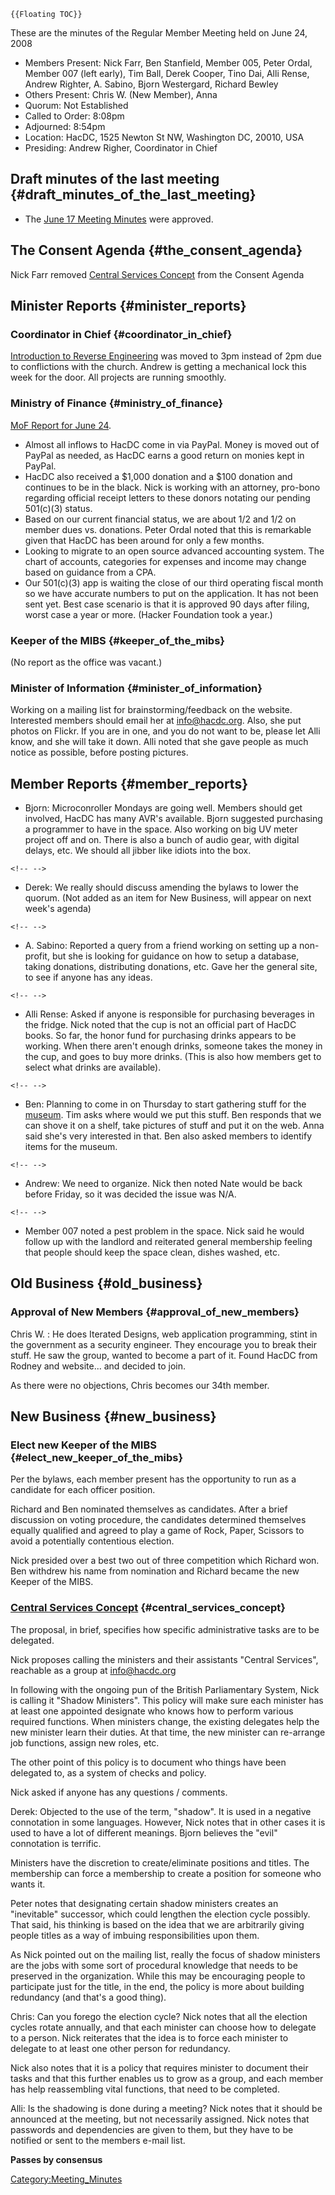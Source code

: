 ```{=mediawiki}
{{Floating TOC}}
```
These are the minutes of the Regular Member Meeting held on June 24,
2008

-   Members Present: Nick Farr, Ben Stanfield, Member 005, Peter Ordal,
    Member 007 (left early), Tim Ball, Derek Cooper, Tino Dai, Alli
    Rense, Andrew Righter, A. Sabino, Bjorn Westergard, Richard Bewley
-   Others Present: Chris W. (New Member), Anna
-   Quorum: Not Established
-   Called to Order: 8:08pm
-   Adjourned: 8:54pm
-   Location: HacDC, 1525 Newton St NW, Washington DC, 20010, USA
-   Presiding: Andrew Righer, Coordinator in Chief

## Draft minutes of the last meeting {#draft_minutes_of_the_last_meeting}

-   The [ June 17 Meeting
    Minutes](Regular_Member_Meeting_Minutes_2008_06_17) were
    approved.

## The Consent Agenda {#the_consent_agenda}

Nick Farr removed [ Central Services
Concept](Central_Services) from the Consent Agenda

## Minister Reports {#minister_reports}

### Coordinator in Chief {#coordinator_in_chief}

[Introduction to Reverse
Engineering](http://hacdc.org/2008/06/20/introduction-to-reverse-engineering/)
was moved to 3pm instead of 2pm due to conflictions with the church.
Andrew is getting a mechanical lock this week for the door. All projects
are running smoothly.

### Ministry of Finance {#ministry_of_finance}

[ MoF Report for June 24](MoF_Report_2008_06_24).

-   Almost all inflows to HacDC come in via PayPal. Money is moved out
    of PayPal as needed, as HacDC earns a good return on monies kept in
    PayPal.
-   HacDC also received a \$1,000 donation and a \$100 donation and
    continues to be in the black. Nick is working with an attorney,
    pro-bono regarding official receipt letters to these donors notating
    our pending 501(c)(3) status.
-   Based on our current financial status, we are about 1/2 and 1/2 on
    member dues vs. donations. Peter Ordal noted that this is remarkable
    given that HacDC has been around for only a few months.
-   Looking to migrate to an open source advanced accounting system. The
    chart of accounts, categories for expenses and income may change
    based on guidance from a CPA.
-   Our 501(c)(3) app is waiting the close of our third operating fiscal
    month so we have accurate numbers to put on the application. It has
    not been sent yet. Best case scenario is that it is approved 90 days
    after filing, worst case a year or more. (Hacker Foundation took a
    year.)

### Keeper of the MIBS {#keeper_of_the_mibs}

(No report as the office was vacant.)

### Minister of Information {#minister_of_information}

Working on a mailing list for brainstorming/feedback on the website.
Interested members should email her at info@hacdc.org. Also, she put
photos on Flickr. If you are in one, and you do not want to be, please
let Alli know, and she will take it down. Alli noted that she gave
people as much notice as possible, before posting pictures.

## Member Reports {#member_reports}

-   Bjorn: Microconroller Mondays are going well. Members should get
    involved, HacDC has many AVR's available. Bjorn suggested purchasing
    a programmer to have in the space. Also working on big UV meter
    project off and on. There is also a bunch of audio gear, with
    digital delays, etc. We should all jibber like idiots into the box.

```{=html}
<!-- -->
```
-   Derek: We really should discuss amending the bylaws to lower the
    quorum. (Not added as an item for New Business, will appear on next
    week's agenda)

```{=html}
<!-- -->
```
-   A. Sabino: Reported a query from a friend working on setting up a
    non-profit, but she is looking for guidance on how to setup a
    database, taking donations, distributing donations, etc. Gave her
    the general site, to see if anyone has any ideas.

```{=html}
<!-- -->
```
-   Alli Rense: Asked if anyone is responsible for purchasing beverages
    in the fridge. Nick noted that the cup is not an official part of
    HacDC books. So far, the honor fund for purchasing drinks appears to
    be working. When there aren't enough drinks, someone takes the money
    in the cup, and goes to buy more drinks. (This is also how members
    get to select what drinks are available).

```{=html}
<!-- -->
```
-   Ben: Planning to come in on Thursday to start gathering stuff for
    the [ museum](HacDC_Museum). Tim asks where would we put
    this stuff. Ben responds that we can shove it on a shelf, take
    pictures of stuff and put it on the web. Anna said she's very
    interested in that. Ben also asked members to identify items for the
    museum.

```{=html}
<!-- -->
```
-   Andrew: We need to organize. Nick then noted Nate would be back
    before Friday, so it was decided the issue was N/A.

```{=html}
<!-- -->
```
-   Member 007 noted a pest problem in the space. Nick said he would
    follow up with the landlord and reiterated general membership
    feeling that people should keep the space clean, dishes washed, etc.

## Old Business {#old_business}

### Approval of New Members {#approval_of_new_members}

Chris W. : He does Iterated Designs, web application programming, stint
in the government as a security engineer. They encourage you to break
their stuff. He saw the group, wanted to become a part of it. Found
HacDC from Rodney and website... and decided to join.

As there were no objections, Chris becomes our 34th member.

## New Business {#new_business}

### Elect new Keeper of the MIBS {#elect_new_keeper_of_the_mibs}

Per the bylaws, each member present has the opportunity to run as a
candidate for each officer position.

Richard and Ben nominated themselves as candidates. After a brief
discussion on voting procedure, the candidates determined themselves
equally qualified and agreed to play a game of Rock, Paper, Scissors to
avoid a potentially contentious election.

Nick presided over a best two out of three competition which Richard
won. Ben withdrew his name from nomination and Richard became the new
Keeper of the MIBS.

### [ Central Services Concept](Central_Services) {#central_services_concept}

The proposal, in brief, specifies how specific administrative tasks are
to be delegated.

Nick proposes calling the ministers and their assistants "Central
Services", reachable as a group at info@hacdc.org

In following with the ongoing pun of the British Parliamentary System,
Nick is calling it "Shadow Ministers". This policy will make sure each
minister has at least one appointed designate who knows how to perform
various required functions. When ministers change, the existing
delegates help the new minister learn their duties. At that time, the
new minister can re-arrange job functions, assign new roles, etc.

The other point of this policy is to document who things have been
delegated to, as a system of checks and policy.

Nick asked if anyone has any questions / comments.

Derek: Objected to the use of the term, "shadow". It is used in a
negative connotation in some languages. However, Nick notes that in
other cases it is used to have a lot of different meanings. Bjorn
believes the "evil" connotation is terrific.

Ministers have the discretion to create/eliminate positions and titles.
The membership can force a membership to create a position for someone
who wants it.

Peter notes that designating certain shadow ministers creates an
"inevitable" successor, which could lengthen the election cycle
possibly. That said, his thinking is based on the idea that we are
arbitrarily giving people titles as a way of imbuing responsibilities
upon them.

As Nick pointed out on the mailing list, really the focus of shadow
ministers are the jobs with some sort of procedural knowledge that needs
to be preserved in the organization. While this may be encouraging
people to participate just for the title, in the end, the policy is more
about building redundancy (and that's a good thing).

Chris: Can you forego the election cycle? Nick notes that all the
election cycles rotate annually, and that each minister can choose how
to delegate to a person. Nick reiterates that the idea is to force each
minister to delegate to at least one other person for redundancy.

Nick also notes that it is a policy that requires minister to document
their tasks and that this further enables us to grow as a group, and
each member has help reassembling vital functions, that need to be
completed.

Alli: Is the shadowing is done during a meeting? Nick notes that it
should be announced at the meeting, but not necessarily assigned. Nick
notes that passwords and dependencies are given to them, but they have
to be notified or sent to the members e-mail list.

**Passes by consensus**

[Category:Meeting_Minutes](Category:Meeting_Minutes)
